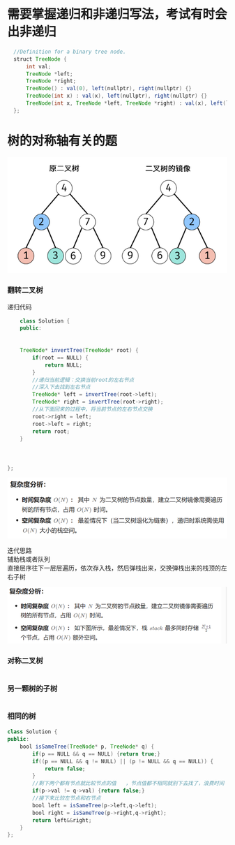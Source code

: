 # 需要掌握递归和非递归写法，考试有时会出非递归
```java
  //Definition for a binary tree node.
  struct TreeNode {
      int val;
      TreeNode *left;
      TreeNode *right;
      TreeNode() : val(0), left(nullptr), right(nullptr) {}
      TreeNode(int x) : val(x), left(nullptr), right(nullptr) {}
      TreeNode(int x, TreeNode *left, TreeNode *right) : val(x), left(left), right(right) {}
  };
```


# 树的对称轴有关的题  
![img.png](img.png)
### 翻转二叉树

递归代码  
```java
    class Solution {
    public:
    
    
    TreeNode* invertTree(TreeNode* root) {
        if(root == NULL) {
            return NULL;
        }
        //递归当前逻辑：交换当前root的左右节点 
        //深入下去找到左右节点
        TreeNode* left = invertTree(root->left);
        TreeNode* right = invertTree(root->right);
        //从下面回来的过程中，将当前节点的左右节点交换
        root->right = left;
        root->left = right;
        return root;
    }
    
    
    
};
```
![img_2.png](img_2.png)

迭代思路  
辅助栈或者队列   
直接层序往下一层层遍历，依次存入栈，然后弹栈出来，交换弹栈出来的栈顶的左右子树

![img_1.png](img_1.png)

### 对称二叉树
```java

```

### 另一颗树的子树
```java

```

### 相同的树 
```java
class Solution {
public:
    bool isSameTree(TreeNode* p, TreeNode* q) {
        if(p == NULL && q == NULL) {return true;}
        if((p == NULL && q != NULL) || (p != NULL && q == NULL)) {
            return false;       
        }
        //剩下两个都有节点就比较节点的值   ，节点值都不相同就别下去找了，浪费时间
        if(p->val != q->val) {return false;}
        //接下来比较左节点和右节点 
        bool left = isSameTree(p->left,q->left);
        bool right = isSameTree(p->right,q->right);
        return left&&right;
    }
};
```
  
